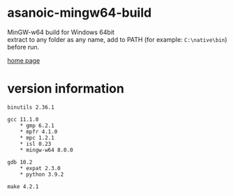 asanoic-mingw64-build
=====================

MinGW-w64 build for Windows 64bit  
extract to any folder as any name, add to PATH (for example: `C:\native\bin`) before run.

[home page](https://asano-gcc.github.io)

version information
===================

    binutils 2.36.1
    
    gcc 11.1.0
        * gmp 6.2.1
        * mpfr 4.1.0
        * mpc 1.2.1
        * isl 0.23
        * mingw-w64 8.0.0
    
    gdb 10.2
        * expat 2.3.0
        * python 3.9.2
    
    make 4.2.1
